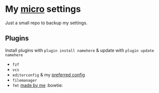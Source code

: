 # My [micro](https://github.com/zyedidia/micro) settings
Just a small repo to backup my settings.

## Plugins
Install plugins with `plugin install namehere` & update with `plugin update namehere`

- `fzf`
- `vcs`
- `editorconfig` & my [preferred config](./.editorconfig)
- `filemanager`
- `fmt` [made by me](https://github.com/sum01/fmt-micro) :bowtie:
